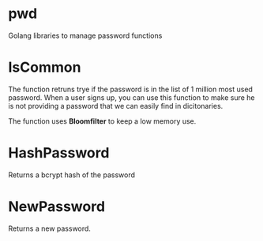 # pwd
Golang libraries to manage password functions


# IsCommon

The function retruns trye if the password is in the list of 1 million most used password.
When a user signs up, you can use this function to make sure he is not providing a password that we can easily find in dicitonaries.

The function uses **Bloomfilter** to keep a low memory use.

# HashPassword

Returns a bcrypt hash of the password


# NewPassword

Returns a new password.
